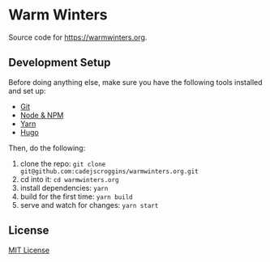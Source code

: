 # Warm Winters

Source code for https://warmwinters.org.

## Development Setup

Before doing anything else, make sure you have the following tools installed and set up:

* [Git](https://git-scm.com/book/en/v2/Getting-Started-Installing-Git)
* [Node & NPM](https://nodejs.org/en/download/)
* [Yarn](https://yarnpkg.com/lang/en/docs/install/)
* [Hugo](https://gohugo.io/getting-started/installing/)

Then, do the following:

1. clone the repo: `git clone git@github.com:cadejscroggins/warmwinters.org.git`
2. cd into it: `cd warmwinters.org`
3. install dependencies: `yarn`
4. build for the first time: `yarn build`
5. serve and watch for changes: `yarn start`

## License

[MIT License](https://raw.githubusercontent.com/cadejscroggins/warmwinters.org/master/LICENSE.txt)
